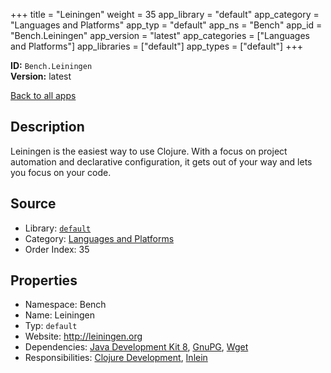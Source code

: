 ﻿+++
title = "Leiningen"
weight = 35
app_library = "default"
app_category = "Languages and Platforms"
app_typ = "default"
app_ns = "Bench"
app_id = "Bench.Leiningen"
app_version = "latest"
app_categories = ["Languages and Platforms"]
app_libraries = ["default"]
app_types = ["default"]
+++

**ID:** `Bench.Leiningen`  
**Version:** latest  
<!--more-->

[Back to all apps](/apps/)

## Description
Leiningen is the easiest way to use Clojure.
With a focus on project automation and declarative configuration,
it gets out of your way and lets you focus on your code.

## Source

* Library: [`default`](/app_libraries/default)
* Category: [Languages and Platforms](/app_categories/languages-and-platforms)
* Order Index: 35

## Properties

* Namespace: Bench
* Name: Leiningen
* Typ: `default`
* Website: <http://leiningen.org>
* Dependencies: [Java Development Kit 8](/apps/Bench.JDK8), [GnuPG](/apps/Bench.GnuPG), [Wget](/apps/Bench.Wget)
* Responsibilities: [Clojure Development](/apps/Bench.Group.ClojureDevelopment), [Inlein](/apps/Bench.Inlein)

